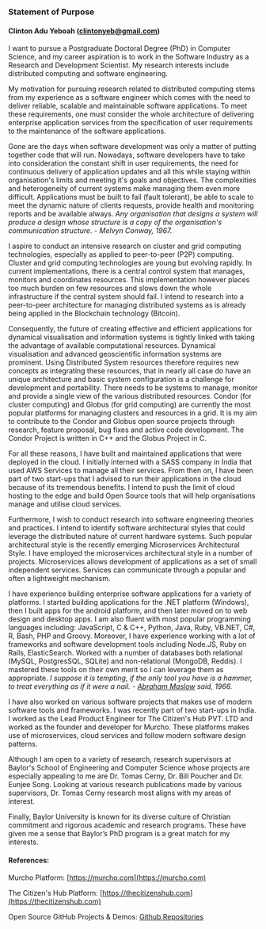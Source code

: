 ### Statement of Purpose 

#### Clinton Adu Yeboah (clintonyeb@gmail.com)

I want to pursue a Postgraduate Doctoral Degree (PhD) in Computer Science, and my career aspiration is to work in the Software Industry as a Research and Development Scientist. My research interests include distributed computing and software engineering.

My motivation for pursuing research related to distributed computing stems from my experience as a software engineer which comes with the need to deliver reliable, scalable and maintainable software applications. To meet these requirements, one must consider the whole architecture of delivering enterprise application services from the specification of user requirements to the maintenance of the software applications. 

Gone are the days when software development was only a matter of putting together code that will run. Nowadays, software developers have to take into consideration the constant shift in user requirements, the need for continuous delivery of application updates and all this while staying within organisation's limits and meeting it's goals and objectives. The complexities and heterogeneity of current systems make managing them even more difficult. Applications must be built to fail (fault tolerant), be able to scale to meet the dynamic nature of clients requests, provide health and monitoring reports and be available always. *Any organisation that designs a system will produce a design whose structure is a copy of the organisation's communication structure. - Melvyn Conway, 1967.*

I aspire to conduct an intensive research on cluster and grid computing technologies, especially as applied to peer-to-peer (P2P) computing. Cluster and grid computing technologies are young but evolving rapidly. In current implementations, there is a central control system that manages, monitors and coordinates resources. This implementation however places too much burden on few resources and slows down the whole infrastructure if the central system should fail. I intend to research into a peer-to-peer architecture for managing distributed systems as is already being applied in the Blockchain technology (Bitcoin).

Consequently, the future of creating effective and efficient applications for dynamical visualisation and information systems is tightly linked with taking the advantage of available computational resources. Dynamical visualisation and advanced geoscientific information systems are prominent. Using Distributed System resources therefore requires new concepts as integrating these resources, that in nearly all case do have an unique architecture and basic system configuration is a challenge for development and portability. There needs to be systems to manage, monitor and provide a single view of the various distributed resources. Condor (for cluster computing) and Globus (for grid computing) are currently the most popular platforms for managing clusters and resources in a grid. It is my aim to contribute to the Condor and Globus open source projects through research, feature proposal, bug fixes and active code development. The Condor Project is written in C++ and the Globus Project in C.

For all these reasons, I have built and maintained applications that were deployed in the cloud. I initially interned with a SASS company in India that used AWS Services to manage all their services. From then on, I have been part of two start-ups that I advised to run their applications in the cloud because of its tremendous benefits. I intend to push the limit of cloud hosting to the edge and build Open Source tools that will help organisations manage and utilise cloud services. 

Furthermore, I wish to conduct research into software engineering theories and practices. I intend to identify software architectural styles that could leverage the distributed nature of current hardware systems. Such popular architectural style is the recently emerging Microservices Architectural Style. I have employed the microservices architectural style in a number of projects. Microservices allows development of applications as a set of small independent services. Services can communicate through a popular and often a lightweight mechanism.

I have experience building enterprise software applications for a variety of platforms. I started building applications for the .NET platform (Windows), then I built apps for the android platform, and then later moved on to web design and desktop apps. I am also fluent with most popular programming languages including: JavaScript, C & C++, Python, Java, Ruby, VB.NET, C#, R, Bash, PHP and Groovy. Moreover, I have experience working with a lot of frameworks and software development tools including Node.JS, Ruby on Rails, ElasticSearch. Worked with a number of databases both relational (MySQL, PostgresSQL, SQLite) and non-relational (MongoDB, Reddis). I mastered these tools on their own merit so I can leverage them as appropriate. *I suppose it is tempting, if the only tool you have is a hammer, to treat everything as if it were a nail. - [Abraham Maslow](https://en.wikipedia.org/wiki/Abraham_Maslow) said, 1966.*

I have also worked on various software projects that makes use of modern software tools and frameworks. I was recently part of two start-ups in India. I worked as the Lead Product Engineer for The Citizen's Hub PVT. LTD and worked as the founder and developer for Murcho. These platforms makes use of microservices, cloud services and follow modern software design patterns.

Although I am open to a variety of research, research supervisors at Baylor's School of Engineering and Computer Science whose projects are especially appealing to me are Dr. Tomas Cerny, Dr. Bill Poucher and Dr. Eunjee Song.  Looking at various research publications made by various supervisors, Dr. Tomas Cerny research most aligns with my areas of interest.

Finally, Baylor University is known for its diverse culture of Christian commitment and rigorous academic and research programs. These have given me a sense that Baylor’s PhD program is a great match for my interests.

#### References:

Murcho Platform: [https://murcho.com](https://murcho.com)

The Citizen's Hub Platform: [https://thecitizenshub.com](https://thecitizenshub.com)

Open Source GitHub Projects & Demos: [Github Repositories](https://github.com/clintonyeb?tab=repositories)